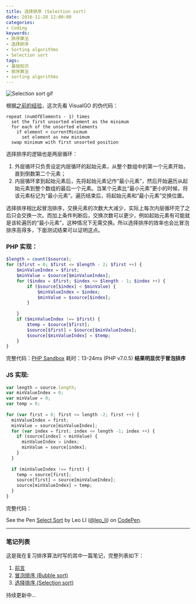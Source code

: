```yaml
---
title: 选择排序 (Selection sort)
date: 2016-11-28 12:00:00
categories:
- Coding
keywords:
- 排序算法
- 选择排序
- Sorting algorithms
- Selection sort
tags: 
- 基础知识
- 排序算法
- sorting algorithms
---
```


<img src="http://res.cloudinary.com/dvlfojetn/image/upload/v1481068456/xiaojieli.com/posts/SelectionSortGif.gif" alt="Selection sort gif" style="max-hight:300px;max-width:300px;">

根据[之前的经验](/coding/冒泡排序/)，这次先看 VisualGO 的伪代码：

```
repeat (numOfElements - 1) times
  set the first unsorted element as the minimum
  for each of the unsorted elements
    if element < currentMinimum
      set element as new minimum
  swap minimum with first unsorted position
```

选择排序的逻辑也是两层循环：

1. 外层循环只负责设定内层循环的起始元素，从整个数组中的第一个元素开始，直到倒数第二个元素；
2. 内层循环拿到起始元素后，先将起始元素记作“最小元素”，然后开始遍历从起始元素到整个数组的最后一个元素。当某个元素比“最小元素”更小的时候，将该元素标记为“最小元素”。遍历结束后，将起始元素和“最小元素”交换位置。

选择排序相比起冒泡排序，交换元素的次数大大减少，实际上每次内层循环完了之后只会交换一次。而加上条件判断后，交换次数可以更少，例如起始元素有可能就是该轮遍历的“最小元素”，这种情况下无需交换。所以选择排序的效率也会比冒泡排序高得多，下面测试结果可以证明这点。

<!-- more -->

### PHP 实现：

```php
$length = count($source);
for ($first = 0; $first <= $length - 2; $first ++) {
    $minValueIndex = $first;
    $minValue = $source[$minValueIndex];
    for ($index = $first; $index <= $length - 1; $index ++) {
        if ($source[$index] < $minValue) {
            $minValueIndex = $index;
            $minValue = $source[$index];
        }
        
    }
    if ($minValueIndex !== $first) {
        $temp = $source[$first];
        $source[$first] = $source[$minValueIndex];
        $source[$minValueIndex] = $temp;
    }
}
```

完整代码：[PHP Sandbox](http://sandbox.onlinephpfunctions.com/code/5ec199a94af65988c49748d2c1e5d9e17e24cc86)
耗时：13-24ms (PHP v7.0.5) **结果明显优于冒泡排序**

### JS 实现:

```js
var length = source.length;
var minValueIndex = 0;
var minValue = 0;
var temp = 0;
  
for (var first = 0; first <= length -2; first ++) {
  minValueIndex = first;
  minValue = source[minValueIndex];
  for (var index = first; index <= length -1; index ++) {
    if (source[index] < minValue) {
      minValueIndex = index;
      minValue = source[index];
    }
  }
  
  if (minValueIndex !== first) {
    temp = source[first];
    source[first] = source[minValueIndex];
    source[minValueIndex] = temp;
  }
}
```

完整代码：

<p data-height="265" data-theme-id="0" data-slug-hash="aBVOQo" data-default-tab="result" data-user="leo_li" data-embed-version="2" data-pen-title="Select Sort" class="codepen">See the Pen <a href="http://codepen.io/leo_li/pen/aBVOQo/">Select Sort</a> by Leo LI (<a href="http://codepen.io/leo_li">@leo_li</a>) on <a href="http://codepen.io">CodePen</a>.</p>
<script async src="https://production-assets.codepen.io/assets/embed/ei.js"></script>

--- 

### 笔记列表

这是我在复习排序算法时写的其中一篇笔记，完整列表如下：

1. [前言](/coding/%E5%A4%8D%E4%B9%A0%E6%8E%92%E5%BA%8F%E7%AE%97%E6%B3%95%E7%AC%94%E8%AE%B0/)
2. [冒泡排序 (Bubble sort)](/coding/冒泡排序/)
3. [选择排序 (Selection sort)](/coding/选择排序/)

持续更新中...


